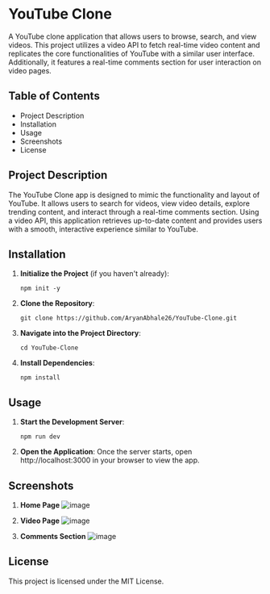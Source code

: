 # YouTube Clone

A YouTube clone application that allows users to browse, search, and view videos. This project utilizes a video API to fetch real-time video content and replicates the core functionalities of YouTube with a similar user interface. Additionally, it features a real-time comments section for user interaction on video pages.

## Table of Contents

- Project Description
- Installation
- Usage
- Screenshots
- License

## Project Description

The YouTube Clone app is designed to mimic the functionality and layout of YouTube. It allows users to search for videos, view video details, explore trending content, and interact through a real-time comments section. Using a video API, this application retrieves up-to-date content and provides users with a smooth, interactive experience similar to YouTube.

## Installation

1. **Initialize the Project** (if you haven't already):
   ```
   npm init -y
   ```

3. **Clone the Repository**:
   ```
   git clone https://github.com/AryanAbhale26/YouTube-Clone.git
   ```
5. **Navigate into the Project Directory**:
   ```
   cd YouTube-Clone
   ```
7. **Install Dependencies**:
   ```
   npm install

## Usage

1. **Start the Development Server**:
   ```
   npm run dev
   ```

3. **Open the Application**:
   Once the server starts, open http://localhost:3000 in your browser to view the app.

## Screenshots

1. **Home Page**
   ![image](https://github.com/user-attachments/assets/7e6b373f-d184-4aa3-8b54-4b41230e83e4)


2. **Video Page**
   ![image](https://github.com/user-attachments/assets/697ae035-b20c-4ea6-aa86-b0b552d5911e)

3. **Comments Section**
   ![image](https://github.com/user-attachments/assets/7752273a-5468-46a6-a18e-c1bc23a46e41)



## License

This project is licensed under the MIT License.

